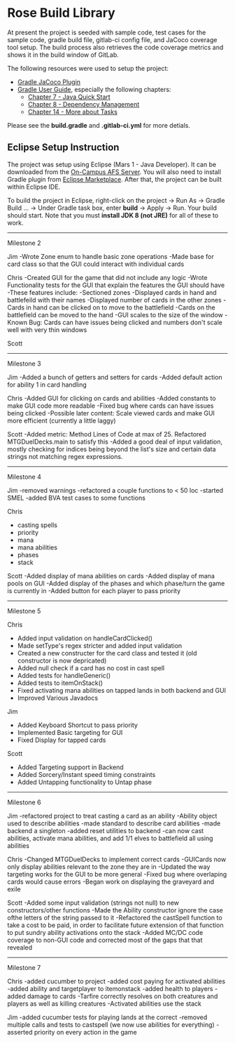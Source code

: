 # Rose Build Library 

At present the project is seeded with sample code, test cases for the sample code, gradle build file, gitlab-ci config file, and JaCoco coverage tool setup. The build process also retrieves the code coverage metrics and shows it in the build window of GitLab.

The following resources were used to setup the project:
* [Gradle JaCoco Plugin](https://docs.gradle.org/current/userguide/jacoco_plugin.html)
* [Gradle User Guide](https://docs.gradle.org/current/userguide/userguide.html), especially the following chapters:
	* [Chapter 7 - Java Quick Start](https://docs.gradle.org/current/userguide/tutorial_java_projects.html)
	* [Chapter 8 - Dependency Management](https://docs.gradle.org/current/userguide/artifact_dependencies_tutorial.html)
	* [Chapter 14 - More about Tasks](https://docs.gradle.org/current/userguide/more_about_tasks.html)

Please see the **build.gradle** and **.gitlab-ci.yml** for more detials.

## Eclipse Setup Instruction

The project was setup using Eclipse (Mars 1 - Java Developer). It can be downloaded from the [On-Campus AFS Server](http://www.rose-hulman.edu/class/csse/binaries/Eclipse/mars/). You will also need to install Gradle plugin from [Eclipse Marketplace](https://marketplace.eclipse.org/content/gradle-integration-eclipse-0). After that, the project can be built within Eclipse IDE.

To build the project in Eclipse, right-click on the project -> Run As -> Gradle Build ... -> Under Gradle task box, enter **build** -> Apply -> Run. Your build should start. Note that you must **install JDK 8 (not JRE)** for all of these to work. 


--------------------------------------------------------------------------------------------------------
Milestone 2

Jim
	-Wrote Zone enum to handle basic zone operations
	-Made base for card class so that the GUI could interact with individual cards

Chris
	-Created GUI for the game that did not include any logic
	-Wrote Functionality tests for the GUI that explain the features the GUI should have
		-These features include:
			-Sectioned zones
			-Displayed cards in hand and battlefeild with their names
			-Displayed number of cards in the other zones
			-Cards in hand can be clicked on to move to the battlefield
			-Cards on the battlefield can be moved to the hand
			-GUI scales to the size of the window
	-Known Bug: Cards can have issues being clicked and numbers don't scale well with very thin windows

Scott


--------------------------------------------------------------------------------------------------------
Milestone 3

Jim
  -Added a bunch of getters and setters for cards
  -Added default action for ability 1 in card handling

Chris
 -Added GUI for clicking on cards and abilities
 -Added constants to make GUI code more readable
 -Fixed bug where cards can have issues being clicked
 -Possible later content: Scale viewed cards and make GUI more efficient (currently a little laggy)
 
Scott
 -Added metric: Method Lines of Code at max of 25. Refactored MTGDuelDecks.main to satisfy this
 -Added a good deal of input validation, mostly checking for indices being beyond the list's size and certain data strings not matching regex expressions.

 --------------------------------------------------------------------------------------------------------
Milestone 4

Jim
 -removed warnings 
 -refactored a couple functions to < 50 loc
 -started SMEL
 -added BVA test cases to some functions

Chris
 - casting spells
 - priority
 - mana
 - mana abilities
 - phases
 - stack

Scott
 -Added display of mana abilities on cards
 -Added display of mana pools on GUI
 -Added display of the phases and which phase/turn the game is currently in
 -Added button for each player to pass priority 
 
 -----------------------------------------------------------------------------------
 Milestone 5
 
Chris
 - Added input validation on handleCardClicked()
 - Made setType's regex stricter and added input validation
 - Created a new constructer for the card class and tested it (old constructor is now depricated)
 - Added null check if a card has no cost in cast spell
 - Added tests for handleGeneric()
 - Added tests to itemOnStack()
 - Fixed activating mana abilities on tapped lands in both backend and GUI
 - Improved Various Javadocs
 
Jim
 - Added Keyboard Shortcut to pass priority
 - Implemented Basic targeting for GUI
 - Fixed Display for tapped cards
 
Scott
 - Added Targeting support in Backend
 - Added Sorcery/Instant speed timing constraints
 - Added Untapping functionality to Untap phase
 
  -----------------------------------------------------------------------------------
 Milestone 6

Jim
 -refactored project to treat casting a card as an ability
 -Ability object used to describe abilities
 -made standard to describe card abilities
 -made backend a singleton
 -added reset utilities to backend
 -can now cast abilities, activate mana abilities, and add 1/1 elves to battlefield all using abilities
 
 Chris
 -Changed MTGDuelDecks to implement correct cards
 -GUICards now only display abilities relevant to the zone they are in
 -Updated the way targeting works for the GUI to be more general
 -Fixed bug where overlaping cards would cause errors
 -Began work on displaying the graveyard and exile
 
 Scott
 -Added some input validation (strings not null) to new constructors/other functions
 -Made the Ability constructor ignore the case ofthe letters of the string passed to it
 -Refactored the castSpell function to take a cost to be paid, in order to facilitate future extension of that function to put sundry ability activations onto the stack
 -Added MC/DC code coverage to non-GUI code and corrected most of the gaps that that revealed
 
 ------------------------------------------------------------------------------------
 Milestone 7
 
 Chris
  -added cucumber to project
  -added cost paying for activated abilities
  -added ability and targetplayer to itemonstack
  -added health to players
  -added damage to cards
  -Tarfire correctly resolves on both creatures and players as well as killing creatures
  -Activated abilities use the stack

  Jim
  -added cucumber tests for playing lands at the correct
  -removed multiple calls and tests to castspell (we now use abilities for everything)
  -asserted priority on every action in the game
  